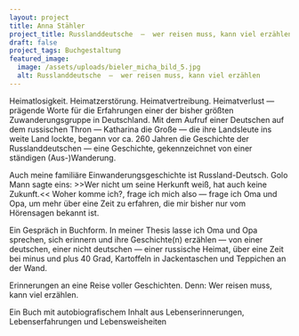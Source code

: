 ```yaml
---
layout: project
title: Anna Stähler
project_title: Russlanddeutsche  —  wer reisen muss, kann viel erzählen
draft: false
project_tags: Buchgestaltung
featured_image:
  image: /assets/uploads/bieler_micha_bild_5.jpg
  alt: Russlanddeutsche  —  wer reisen muss, kann viel erzählen
---
```

Heimatlosigkeit. Heimatzerstörung. Heimatvertreibung. Heimatverlust — prägende Worte für die Erfahrungen einer der bisher größten Zuwanderungsgruppe in Deutschland. Mit dem Aufruf einer Deutschen auf dem russischen Thron — Katharina die Große — die ihre Landsleute ins weite Land lockte, begann vor ca. 260 Jahren die Geschichte der Russlanddeutschen — eine Geschichte, gekennzeichnet von einer ständigen (Aus-)Wanderung.

Auch meine familiäre Einwanderungsgeschichte ist Russland-Deutsch. Golo Mann sagte eins: >>Wer nicht um seine Herkunft weiß, hat auch keine Zukunft.<<  Woher komme ich?, frage ich mich also — frage ich Oma und Opa, um mehr über eine Zeit zu erfahren, die mir bisher nur vom Hörensagen bekannt ist.

Ein Gespräch in Buchform. In meiner Thesis lasse ich Oma und Opa sprechen, sich erinnern und ihre Geschichte(n) erzählen — von einer deutschen, einer nicht deutschen — einer russische Heimat, über eine Zeit bei minus und plus 40 Grad, Kartoffeln in Jackentaschen und Teppichen an der Wand.

Erinnerungen an eine Reise voller Geschichten. Denn: Wer reisen muss, kann viel erzählen.

Ein Buch mit autobiografischem Inhalt aus Lebenserinnerungen, Lebenserfahrungen und Lebensweisheiten